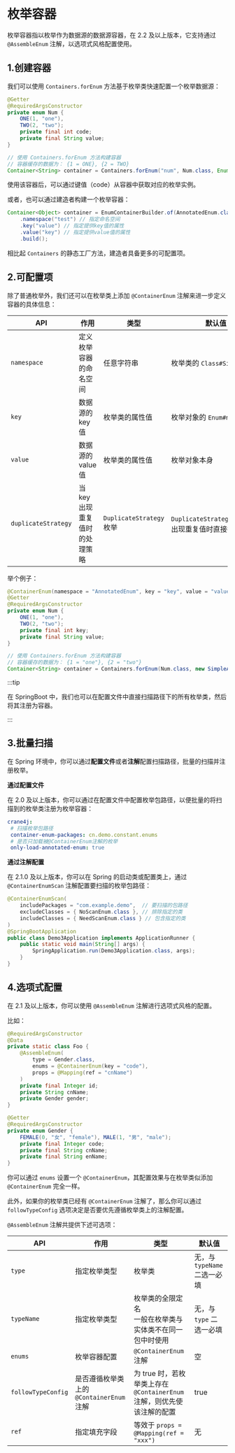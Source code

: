 # 枚举容器

枚举容器指以枚举作为数据源的数据源容器，在 2.2 及以上版本，它支持通过 `@AssembleEnum` 注解，以选项式风格配置使用。

## 1.创建容器

我们可以使用 `Containers.forEnum` 方法基于枚举类快速配置一个枚举数据源：

```java
@Getter
@RequiredArgsConstructor
private enum Num {
    ONE(1, "one"),
    TWO(2, "two");
    private final int code;
    private final String value;
}

// 使用 Containers.forEnum 方法构建容器
// 容器缓存的数据为： {1 = ONE}, {2 = TWO}
Container<String> container = Containers.forEnum("num", Num.class, Enum::getCode); // 指定 key 值为 code
```

使用该容器后，可以通过键值（code）从容器中获取对应的枚举实例。

或者，也可以通过建造者构建一个枚举容器：

~~~java
Container<Object> container = EnumContainerBuilder.of(AnnotatedEnum.class)
    .namespace("test") // 指定命名空间
    .key("value") // 指定提供key值的属性
    .value("key") // 指定提供value值的属性
    .build();
~~~

相比起 `Containers` 的静态工厂方法，建造者具备更多的可配置项。

## 2.可配置项

除了普通枚举外，我们还可以在枚举类上添加 `@ContainerEnum` 注解来进一步定义容器的具体信息：

| API                 | 作用                          | 类型                     | 默认值                                            |
| ------------------- | ----------------------------- | ------------------------ | ------------------------------------------------- |
| `namespace`         | 定义枚举容器的命名空间        | 任意字符串               | 枚举类的 `Class#SimpleName`                       |
| `key`               | 数据源的 key 值               | 枚举类的属性值           | 枚举对象的 `Enum#name`                            |
| `value`             | 数据源的 value 值             | 枚举类的属性值           | 枚举对象本身                                      |
| `duplicateStrategy` | 当 key 出现重复值时的处理策略 | `DuplicateStrategy` 枚举 | `DuplicateStrategy.ALERT`，出现重复值时直接抛异常 |

举个例子：

```java
@ContainerEnum(namespace = "AnnotatedEnum", key = "key", value = "value")
@Getter
@RequiredArgsConstructor
private enum Num {
    ONE(1, "one"),
    TWO(2, "two");
    private final int key;
    private final String value;
}

// 使用 Containers.forEnum 方法构建容器
// 容器缓存的数据为： {1 = "one"}, {2 = "two"}
Container<String> container = Containers.forEnum(Num.class, new SimpleAnnotationFinder());
```

:::tip

在 SpringBoot 中，我们也可以在配置文件中直接扫描路径下的所有枚举类，然后将其注册为容器。

:::

## 3.批量扫描

在 Spring 环境中，你可以通过**配置文件**或者**注解**配置扫描路径，批量的扫描并注册枚举。

**通过配置文件**

在 2.0 及以上版本，你可以通过在配置文件中配置枚举包路径，以便批量的将扫描到的枚举类注册为枚举容器：

~~~yml
crane4j:
 # 扫描枚举包路径
 container-enum-packages: cn.demo.constant.enums
 # 是否只加载被@ContainerEnum注解的枚举
 only-load-annotated-enum: true
~~~

**通过注解配置**

在 2.1.0 及以上版本，你可以在 Spring 的启动类或配置类上，通过 `@ContainerEnumScan` 注解配置要扫描的枚举包路径：

~~~java
@ContainerEnumScan(
    includePackages = "com.example.demo",  // 要扫描的包路径
    excludeClasses = { NoScanEnum.class }, // 排除指定的类
    includeClasses = { NeedScanEnum.class } // 包含指定的类
)
@SpringBootApplication
public class Demo3Application implements ApplicationRunner {
    public static void main(String[] args) {
        SpringApplication.run(Demo3Application.class, args);
    }
}
~~~

## 4.选项式配置

在 2.1 及以上版本，你可以使用 `@AssembleEnum` 注解进行选项式风格的配置。

比如：

```java
@RequiredArgsConstructor
@Data
private static class Foo {
    @AssembleEnum(
        type = Gender.class, 
        enums = @ContainerEnum(key = "code"), 
        props = @Mapping(ref = "cnName")
    )
    private final Integer id;
    private String cnName;
    private Gender gender;
}

@Getter
@RequiredArgsConstructor
private enum Gender {
    FEMALE(0, "女", "female"), MALE(1, "男", "male");
    private final Integer code;
    private final String cnName;
    private final String enName;
}
```

你可以通过 `enums` 设置一个 `@ContainerEnum`，其配置效果与在枚举类似添加 `@ContainerEnum` 完全一样。

此外，如果你的枚举类已经有 `@ContainerEnum` 注解了，那么你可以通过 `followTypeConfig` 选项决定是否要优先遵循枚举类上的注解配置。

`@AssembleEnum` 注解共提供下述可选项：

| API                | 作用                                     | 类型                                                         | 默认值                       |
| ------------------ | ---------------------------------------- | ------------------------------------------------------------ | ---------------------------- |
| `type`             | 指定枚举类型                             | 枚举类                                                       | 无，与 `typeName` 二选一必填 |
| `typeName`         | 指定枚举类型                             | 枚举类的全限定名<br />一般在枚举类与实体类不在同一包中时使用 | 无，与 `type` 二选一必填     |
| `enums`            | 枚举容器配置                             | `@ContainerEnum` 注解                                        | 空                           |
| `followTypeConfig` | 是否遵循枚举类上的 `@ContainerEnum` 注解 | 为 true 时，若枚举类上存在 `@ContainerEnum` 注解，则优先使该注解的配置 | true                         |
| `ref`              | 指定填充字段                             | 等效于 `props = @Mapping(ref = "xxx")`                       | 无                           |